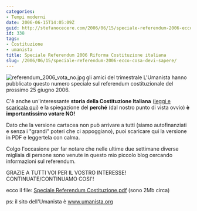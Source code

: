 ```yaml
---
categories:
- Tempi moderni
date: 2006-06-15T14:05:09Z
guid: http://stefanocecere.com/2006/06/15/speciale-referendum-2006-ecco-cosa-devi-sapere/
id: 338
tags:
- Costituzione
- umanista
title: Speciale Referendum 2006 Riforma Costituzione italiana
slug: /2006/06/15/speciale-referendum-2006-ecco-cosa-devi-sapere/
---
```


<a target="_blank" href="http://stefanocecere.com/wp-content/uploads/sites/3/2006/06/SpecialeReferendumCostituzione.pdf"><img align="left" title="referendum_2006_vota_no.jpg" id="image337" alt="referendum_2006_vota_no.jpg" src="http://stefanocecere.com/wp-content/uploads/sites/3/2006/06/referendum_2006_vota_no.jpg" /></a>gli amici del trimestrale L'Umanista hanno pubblicato questo numero speciale sul referendum costituzionale del prossimo 25 giugno 2006.

C'è anche un'interessante **storia della Costituzione Italiana** ([leggi e scaricala qui](http://stefanocecere.com/2006/06/06/la-nostra-attuale-non-costituzione-italiana/)) e la spiegazione del **perché** (dal nostro punto di vista ovvio) **è importantissimo votare NO!** 

Dato che la versione cartacea non può arrivare a tutti (siamo autofinanziati e senza i "grandi" poteri che ci appoggiano), puoi scaricare qui la versione in PDF e leggertela con calma.

Colgo l'occasione per far notare che nelle ultime due settimane diverse migliaia di persone sono venute in questo mio piccolo blog cercando informazioni sul referendum.

GRAZIE A TUTTI VOI PER IL VOSTRO INTERESSE! CONTINUATE/CONTINUAMO COSI'!

ecco il file: [Speciale Referendum Costituzione.pdf](http://stefanocecere.com/wp-content/uploads/sites/3/2006/06/SpecialeReferendumCostituzione.pdf "SpecialeReferendumCostituzione.pdf") (sono 2Mb circa)

ps: il sito dell'Umanista è <a target="_blank" href="http://www.umanista.org">www.umanista.org</a>